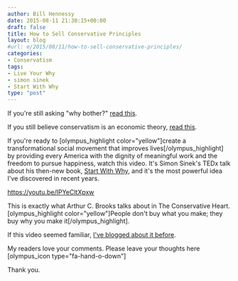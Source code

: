 ```yaml
---
author: Bill Hennessy
date: 2015-08-11 21:30:15+00:00
draft: false
title: How to Sell Conservative Principles
layout: blog
#url: e/2015/08/11/how-to-sell-conservative-principles/
categories:
- Conservatism
tags:
- Live Your Why
- simon sinek
- Start With Why
type: "post"
---
```


If you're still asking "why bother?" [read this](https://hennessysview.com/2015/08/09/why-bother/).

If you still believe conservatism is an economic theory, [read this](https://wp.me/p3daxv-4jc).

If you're ready to [olympus_highlight color="yellow"]create a transformational social movement that improves lives[/olympus_highlight] by providing every America with the dignity of meaningful work and the freedom to pursue happiness, watch this video. It's Simon Sinek's TEDx talk about his then-new book, [Start With Why](https://amzn.to/1N8s7pK), and it's the most powerful idea I've discovered in recent years.

https://youtu.be/IPYeCltXpxw

This is exactly what Arthur C. Brooks talks about in The Conservative Heart. [olympus_highlight color="yellow"]People don't buy what you make; they buy why you make it[/olympus_highlight].

If this video seemed familiar, [I've blogged about it before](https://hennessysview.com/2010/08/09/live-your-why/).

My readers love your comments. Please leave your thoughts here [olympus_icon type="fa-hand-o-down"]

Thank you.
